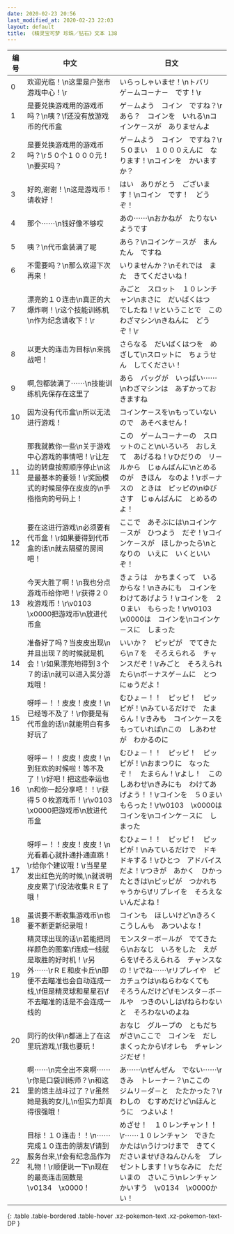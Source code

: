 ```yaml
---
date: 2020-02-23 20:56
last_modified_at: 2020-02-23 22:03
layout: default
title: 《精灵宝可梦 珍珠／钻石》文本 138
---
```

| 编号 | 中文 | 日文 |
| ---- | ---- | ---- |
| 0 | 欢迎光临！\n这里是户张市游戏中心！\r | いらっしゃいませ！\nトバリ　ゲ－ムコ－ナ－　です！\r |
| 1 | 是要兑换游戏用的游戏币吗？\n咦？\f还没有放游戏币的代币盒 | ゲ－ムよう　コイン　ですね？\rあら？　コインを　いれる\nコインケ－スが　ありませんよ |
| 2 | 是要兑换游戏用的游戏币吗？\r５０个１０００元！\n要买吗？ | ゲ－ムよう　コイン　ですね？\r５０まい　１０００えんに　なります！\nコインを　かいますか？ |
| 3 | 好的,谢谢！\n这是游戏币！请收好！ | はい　ありがとう　ございます！\nコイン　です！　どうぞ！ |
| 4 | 那个⋯⋯\n钱好像不够哎 | あの⋯⋯\nおかねが　たりないようです |
| 5 | 咦？\n代币盒装满了呢 | あら？\nコインケ－スが　まんたん　ですね |
| 6 | 不需要吗？\n那么欢迎下次再来！ | いりませんか？\nそれでは　また　きてくださいね！ |
| 7 | 漂亮的１０连击\n真正的大爆炸啊！\r这个技能训练机\n作为纪念请收下！\r | みごと　スロット　１０レンチャン\nまさに　だいばくはつ　でしたね！\rということで　この　わざマシン\nきねんに　どうぞ！\r |
| 8 | 以更大的连击为目标\n来挑战吧！ | さらなる　だいばくはつを　めざして\nスロットに　ちょうせん　してください！ |
| 9 | 啊,包都装满了⋯⋯\n技能训练机先保存在这里了 | あら　バッグが　いっぱい⋯⋯\nわざマシンは　あずかっておきますね |
| 10 | 因为没有代币盒\n所以无法进行游戏！ | コインケ－スを\nもっていないので　あそべません！ |
| 11 | 那我就教你一些\n关于游戏中心游戏的事情吧！\r让左边的转盘按照顺序停止\n这是最基本的要领！\r奖励模式的时候是停在皮皮的\n手指指向的号码上！ | この　ゲ－ムコ－ナ－の　スロットのこと\nいろいろ　おしえて　あげるね！\rひだりの　リ－ルから　じゅんばんに\nとめるのが　きほん　なのよ！\rボ－ナスの　ときは　ピッピの\nゆびさす　じゅんばんに　とめるのよ！ |
| 12 | 要在这进行游戏\n必须要有代币盒！\r如果要得到代币盒的话\n就去隔壁的房间吧！ | ここで　あそぶには\nコインケ－スが　ひつよう　だぞ！\rコインケ－スが　ほしかったら\nとなりの　いえに　いくといいぞ！ |
| 13 | 今天大胜了啊！\n我也分点游戏币给你吧！\r获得２０枚游戏币！\r\v0103　\x0000把游戏币\n放进代币盒 | きょうは　かちまくって　いるからな！\nきみにも　コインを　わけてあげよう！\rコインを　２０まい　もらった！\r\v0103　\x0000は　コインを\nコインケ－スに　しまった |
| 14 | 准备好了吗？当皮皮出现\n并且出现７的时候就是机会！\r如果漂亮地得到３个７的话\n就可以进入奖分游戏哦！ | いいか？　ピッピが　でてきたら\n７を　そろえられる　チャンスだぞ！\rみごと　そろえられたら\nボ－ナスゲ－ムに　とつにゅうだよ！ |
| 15 | 呀呼－！！皮皮！皮皮！\n已经等不及了！\r你要是有代币盒的话\n就能明白有多好玩了 | むひょ－！！　ピッピ！　ピッピが！\nみているだけで　たまらん！\rきみも　コインケ－スを　もっていれば\nこの　しあわせが　わかるのに |
| 16 | 呀呼－！！皮皮！皮皮！\n到狂欢的时候啦！等不及了！\r好吧！把这些幸运也\n和你一起分享吧！！\r获得５０枚游戏币！\r\v0103　\x0000把游戏币\n放进代币盒 | むひょ－！！　ピッピ！　ピッピが！\nおまつりに　なったぞ！　たまらん！\rよし！　この　しあわせ\nきみにも　わけてあげよう！！\rコインを　５０まい　もらった！\r\v0103　\x0000は　コインを\nコインケ－スに　しまった |
| 17 | 呀呼－！！皮皮！皮皮！\n光看着心就扑通扑通直跳！\r给你个建议哦！\r当星星发出红色光的时候,\n就说明皮皮累了\f没法收集ＲＥ了哦！ | むひょ－！！　ピッピ！　ピッピが！\nみているだけで　ドキドキする！\rひとつ　アドバイスだよ！\rつきが　あかく　ひかったときは\nピッピが　つかれちゃうから\fリプレイを　そろえないんだよね！ |
| 18 | 虽说要不断收集游戏币\n也要不断更新纪录哦！ | コインも　ほしいけど\nきろくこうしんも　あついよな！ |
| 19 | 精灵球出现的话\n若能把同样颜色的图案\f连成一线就是取胜的好时机！\r另外⋯⋯\rＲＥ和皮卡丘\n即便不去瞄准也会自动连成一线,\f但是精灵球和星星石\f不去瞄准的话是不会连成一线的 | モンスタ－ボ－ルが　でてきたら\nおなじ　いろをした　えがらを\fそろえられる　チャンスなの！\rでね⋯⋯\rリプレイや　ピカチュウは\nねらわなくても　そろうんだけど\fモンスタ－ボ－ルや　つきのいしは\fねらわないと　そろわないのよね　 |
| 20 | 同行的伙伴\n都迷上了在这里玩游戏,\f我也要玩！ | おなじ　グル－プの　ともだちがさ\nここで　コインを　だしまくったから\fオレも　チャレンジだぜ！ |
| 21 | 啊⋯⋯\n完全出不来啊⋯⋯\r你是口袋训练师？\n和这里的馆主战斗过了？\r虽然她是我的女儿,\n但实力却真得很强哦！ | あ⋯⋯\nぜんぜん　でない⋯⋯\rきみ　トレ－ナ－？\nここの　ジムリ－ダ－と　たたかった？\rわしの　むすめだけど\nほんとうに　つよいよ！ |
| 22 | 目标！１０连击！！\n⋯⋯完成１０连击的朋友\f请到服务台来,\f会有纪念品作为礼物！\r顺便说一下\n现在的最高连击回数是　\v0134　\x0000！ | めざせ！　１０レンチャン！！\r⋯⋯１０レンチャン　できた　かたは\nうけつけまで　きてくださいませ\fきねんひんを　プレゼントします！\rちなみに　ただいまの　さいこう\nレンチャンかいすう　\v0134　\x0000かい！ |
{: .table .table-bordered .table-hover .xz-pokemon-text .xz-pokemon-text-DP }